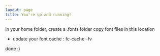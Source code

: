 ```yaml
---
layout: page
title: You're up and running!
---
```

in your home folder, create a .fonts folder
copy font files in this location

* update your font cache : fc-cache -fv

done :)
